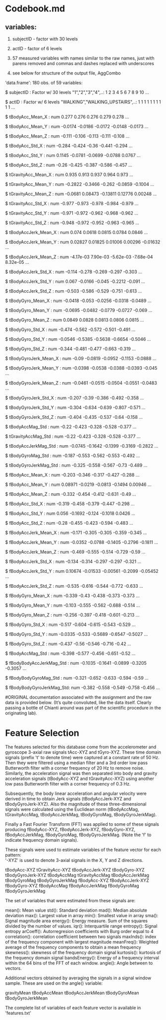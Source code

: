 # Codebook.md


## variables:

1. subjectID - factor with 30 levels

2. actID - factor of 6 levels 
3. 57 measured variables with names similar to the raw names, just with parens 
removed and commas and dashes replaced with underscores

3. see below for structure of the output file, AggCombo


'data.frame':	180 obs. of  59 variables:

 $ subjectID               : Factor w/ 30 levels "1","2","3","4",..: 1 2 3 4 5 6 7 8 9 10 ...

 $ actID                   : Factor w/ 6 levels "WALKING","WALKING_UPSTAIRS",..: 1 1 1 1 1 1 1 1 1 1 ...
 
 $ tBodyAcc_Mean_X         : num  0.277 0.276 0.276 0.279 0.278 ...

 $ tBodyAcc_Mean_Y         : num  -0.0174 -0.0186 -0.0172 -0.0148 -0.0173 ...

 $ tBodyAcc_Mean_Z         : num  -0.111 -0.106 -0.113 -0.111 -0.108 ...

 $ tBodyAcc_Std_X          : num  -0.284 -0.424 -0.36 -0.441 -0.294 ...

 $ tBodyAcc_Std_Y          : num  0.1145 -0.0781 -0.0699 -0.0788 0.0767 ...

 $ tBodyAcc_Std_Z          : num  -0.26 -0.425 -0.387 -0.586 -0.457 ...

 $ tGravityAcc_Mean_X      : num  0.935 0.913 0.937 0.964 0.973 ...

 $ tGravityAcc_Mean_Y      : num  -0.2822 -0.3466 -0.262 -0.0859 -0.1004 ...

 $ tGravityAcc_Mean_Z      : num  -0.0681 0.08473 -0.13811 0.12776 0.00248 ...

 $ tGravityAcc_Std_X       : num  -0.977 -0.973 -0.978 -0.984 -0.979 ...

 $ tGravityAcc_Std_Y       : num  -0.971 -0.972 -0.962 -0.968 -0.962 ...

 $ tGravityAcc_Std_Z       : num  -0.948 -0.972 -0.952 -0.963 -0.965 ...

 $ tBodyAccJerk_Mean_X     : num  0.074 0.0618 0.0815 0.0784 0.0846 ...

 $ tBodyAccJerk_Mean_Y     : num  0.02827 0.01825 0.01006 0.00296 -0.01632 ...

 $ tBodyAccJerk_Mean_Z     : num  -4.17e-03 7.90e-03 -5.62e-03 -7.68e-04 8.32e-05 ...

 $ tBodyAccJerk_Std_X      : num  -0.114 -0.278 -0.269 -0.297 -0.303 ...

 $ tBodyAccJerk_Std_Y      : num  0.067 -0.0166 -0.045 -0.2212 -0.091 ...

 $ tBodyAccJerk_Std_Z      : num  -0.503 -0.586 -0.529 -0.751 -0.613 ...

 $ tBodyGyro_Mean_X        : num  -0.0418 -0.053 -0.0256 -0.0318 -0.0489 ...

 $ tBodyGyro_Mean_Y        : num  -0.0695 -0.0482 -0.0779 -0.0727 -0.069 ...

 $ tBodyGyro_Mean_Z        : num  0.0849 0.0828 0.0813 0.0806 0.0815 ...

 $ tBodyGyro_Std_X         : num  -0.474 -0.562 -0.572 -0.501 -0.491 ...

 $ tBodyGyro_Std_Y         : num  -0.0546 -0.5385 -0.5638 -0.6654 -0.5046 ...

 $ tBodyGyro_Std_Z         : num  -0.344 -0.481 -0.477 -0.663 -0.319 ...

 $ tBodyGyroJerk_Mean_X    : num  -0.09 -0.0819 -0.0952 -0.1153 -0.0888 ...

 $ tBodyGyroJerk_Mean_Y    : num  -0.0398 -0.0538 -0.0388 -0.0393 -0.045 ...

 $ tBodyGyroJerk_Mean_Z    : num  -0.0461 -0.0515 -0.0504 -0.0551 -0.0483 ...

 $ tBodyGyroJerk_Std_X     : num  -0.207 -0.39 -0.386 -0.492 -0.358 ...

 $ tBodyGyroJerk_Std_Y     : num  -0.304 -0.634 -0.639 -0.807 -0.571 ...

 $ tBodyGyroJerk_Std_Z     : num  -0.404 -0.435 -0.537 -0.64 -0.158 ...

 $ tBodyAccMag_Std         : num  -0.22 -0.423 -0.328 -0.528 -0.377 ...

 $ tGravityAccMag_Std      : num  -0.22 -0.423 -0.328 -0.528 -0.377 ...

 $ tBodyAccJerkMag_Std     : num  -0.0745 -0.1642 -0.1399 -0.3169 -0.2822 ...

 $ tBodyGyroMag_Std        : num  -0.187 -0.553 -0.562 -0.553 -0.492 ...

 $ tBodyGyroJerkMag_Std    : num  -0.325 -0.558 -0.567 -0.73 -0.489 ...

 $ fBodyAcc_Mean_X         : num  -0.203 -0.346 -0.317 -0.427 -0.288 ...

 $ fBodyAcc_Mean_Y         : num  0.08971 -0.0219 -0.0813 -0.1494 0.00946 ...

 $ fBodyAcc_Mean_Z         : num  -0.332 -0.454 -0.412 -0.631 -0.49 ...

 $ fBodyAcc_Std_X          : num  -0.319 -0.458 -0.379 -0.447 -0.298 ...

 $ fBodyAcc_Std_Y          : num  0.056 -0.1692 -0.124 -0.1018 0.0426 ...

 $ fBodyAcc_Std_Z          : num  -0.28 -0.455 -0.423 -0.594 -0.483 ...

 $ fBodyAccJerk_Mean_X     : num  -0.171 -0.305 -0.305 -0.359 -0.345 ...

 $ fBodyAccJerk_Mean_Y     : num  -0.0352 -0.0788 -0.1405 -0.2796 -0.1811 ...

 $ fBodyAccJerk_Mean_Z     : num  -0.469 -0.555 -0.514 -0.729 -0.59 ...

 $ fBodyAccJerk_Std_X      : num  -0.134 -0.314 -0.297 -0.297 -0.321 ...

 $ fBodyAccJerk_Std_Y      : num  0.10674 -0.01533 -0.00561 -0.2099 -0.05452 ...

 $ fBodyAccJerk_Std_Z      : num  -0.535 -0.616 -0.544 -0.772 -0.633 ...

 $ fBodyGyro_Mean_X        : num  -0.339 -0.43 -0.438 -0.373 -0.373 ...

 $ fBodyGyro_Mean_Y        : num  -0.103 -0.555 -0.562 -0.688 -0.514 ...

 $ fBodyGyro_Mean_Z        : num  -0.256 -0.397 -0.418 -0.601 -0.213 ...

 $ fBodyGyro_Std_X         : num  -0.517 -0.604 -0.615 -0.543 -0.529 ...

 $ fBodyGyro_Std_Y         : num  -0.0335 -0.533 -0.5689 -0.6547 -0.5027 ...

 $ fBodyGyro_Std_Z         : num  -0.437 -0.56 -0.546 -0.716 -0.42 ...

 $ fBodyAccMag_Std         : num  -0.398 -0.577 -0.456 -0.651 -0.52 ...

 $ fBodyBodyAccJerkMag_Std : num  -0.1035 -0.1641 -0.0899 -0.3205 -0.3057 ...

 $ fBodyBodyGyroMag_Std    : num  -0.321 -0.652 -0.633 -0.594 -0.59 ...

 $ fBodyBodyGyroJerkMag_Std: num  -0.382 -0.558 -0.549 -0.758 -0.456 ...

#ORIGINAL documentation associated with the assignment and the raw data is provided below. 
(It’s quite convoluted, like the data itself. Clearly passing a bottle of Chianti around was part of the scientific procedure
in the originating lab).

Feature Selection 
=================

The features selected for this database come from the accelerometer and gyroscope 3-axial raw signals tAcc-XYZ and tGyro-XYZ. These time domain signals (prefix 't' to denote time) were captured at a constant rate of 50 Hz. Then they were filtered using a median filter and a 3rd order low pass Butterworth filter with a corner frequency of 20 Hz to remove noise. Similarly, the acceleration signal was then separated into body and gravity acceleration signals (tBodyAcc-XYZ and tGravityAcc-XYZ) using another low pass Butterworth filter with a corner frequency of 0.3 Hz. 

Subsequently, the body linear acceleration and angular velocity were derived in time to obtain Jerk signals (tBodyAccJerk-XYZ and tBodyGyroJerk-XYZ). Also the magnitude of these three-dimensional signals were calculated using the Euclidean norm (tBodyAccMag, tGravityAccMag, tBodyAccJerkMag, tBodyGyroMag, tBodyGyroJerkMag). 

Finally a Fast Fourier Transform (FFT) was applied to some of these signals producing fBodyAcc-XYZ, fBodyAccJerk-XYZ, fBodyGyro-XYZ, fBodyAccJerkMag, fBodyGyroMag, fBodyGyroJerkMag. (Note the 'f' to indicate frequency domain signals). 

These signals were used to estimate variables of the feature vector for each pattern:  
'-XYZ' is used to denote 3-axial signals in the X, Y and Z directions.

tBodyAcc-XYZ
tGravityAcc-XYZ
tBodyAccJerk-XYZ
tBodyGyro-XYZ
tBodyGyroJerk-XYZ
tBodyAccMag
tGravityAccMag
tBodyAccJerkMag
tBodyGyroMag
tBodyGyroJerkMag
fBodyAcc-XYZ
fBodyAccJerk-XYZ
fBodyGyro-XYZ
fBodyAccMag
fBodyAccJerkMag
fBodyGyroMag
fBodyGyroJerkMag

The set of variables that were estimated from these signals are: 

mean(): Mean value
std(): Standard deviation
mad(): Median absolute deviation 
max(): Largest value in array
min(): Smallest value in array
sma(): Signal magnitude area
energy(): Energy measure. Sum of the squares divided by the number of values. 
iqr(): Interquartile range 
entropy(): Signal entropy
arCoeff(): Autorregresion coefficients with Burg order equal to 4
correlation(): correlation coefficient between two signals
maxInds(): index of the frequency component with largest magnitude
meanFreq(): Weighted average of the frequency components to obtain a mean frequency
skewness(): skewness of the frequency domain signal 
kurtosis(): kurtosis of the frequency domain signal 
bandsEnergy(): Energy of a frequency interval within the 64 bins of the FFT of each window.
angle(): Angle between to vectors.

Additional vectors obtained by averaging the signals in a signal window sample. These are used on the angle() variable:

gravityMean
tBodyAccMean
tBodyAccJerkMean
tBodyGyroMean
tBodyGyroJerkMean

The complete list of variables of each feature vector is available in 'features.txt'
